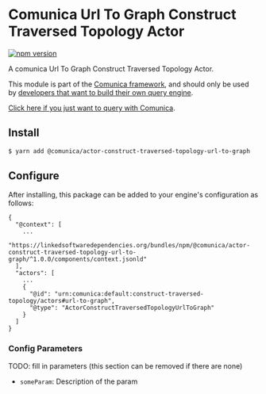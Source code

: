 # Comunica Url To Graph Construct Traversed Topology Actor

[![npm version](https://badge.fury.io/js/%40comunica%2Factor-construct-traversed-topology-url-to-graph.svg)](https://www.npmjs.com/package/@comunica/actor-construct-traversed-topology-url-to-graph)

A comunica Url To Graph Construct Traversed Topology Actor.

This module is part of the [Comunica framework](https://github.com/comunica/comunica),
and should only be used by [developers that want to build their own query engine](https://comunica.dev/docs/modify/).

[Click here if you just want to query with Comunica](https://comunica.dev/docs/query/).

## Install

```bash
$ yarn add @comunica/actor-construct-traversed-topology-url-to-graph
```

## Configure

After installing, this package can be added to your engine's configuration as follows:
```text
{
  "@context": [
    ...
    "https://linkedsoftwaredependencies.org/bundles/npm/@comunica/actor-construct-traversed-topology-url-to-graph/^1.0.0/components/context.jsonld"  
  ],
  "actors": [
    ...
    {
      "@id": "urn:comunica:default:construct-traversed-topology/actors#url-to-graph",
      "@type": "ActorConstructTraversedTopologyUrlToGraph"
    }
  ]
}
```

### Config Parameters

TODO: fill in parameters (this section can be removed if there are none)

* `someParam`: Description of the param
